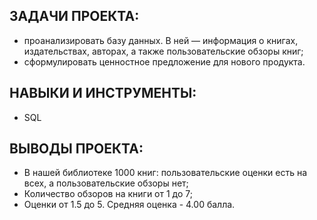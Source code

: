 ## ЗАДАЧИ ПРОЕКТА: 
* проанализировать базу данных. В ней — информация о книгах, издательствах, авторах, а также пользовательские обзоры книг;
* сформулировать ценностное предложение для нового продукта.



## НАВЫКИ И ИНСТРУМЕНТЫ:
* SQL

## ВЫВОДЫ ПРОЕКТА:
* В нашей библиотеке 1000 книг: пользовательские оценки есть на всех, а пользовательские обзоры нет;
* Количество обзоров на книги от 1 до 7;
* Оценки от 1.5 до 5. Средняя оценка - 4.00 балла.

